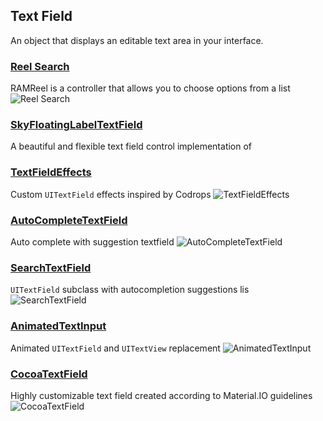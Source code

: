 ## Text Field

An object that displays an editable text area in your interface.
### [Reel Search](https://github.com/Ramotion/reel-search)
RAMReel is a controller that allows you to choose options from a list
![Reel Search](https://raw.githubusercontent.com/Ramotion/reel-search/master/reel-search.gif)
### [SkyFloatingLabelTextField](https://github.com/Skyscanner/SkyFloatingLabelTextField)
A beautiful and flexible text field control implementation of
### [TextFieldEffects](https://github.com/raulriera/TextFieldEffects)
Custom `UITextField` effects inspired by Codrops
![TextFieldEffects](https://raw.githubusercontent.com/raulriera/TextFieldEffects/master/Screenshots/Kaede.gif)
### [AutoCompleteTextField](https://github.com/nferocious76/AutoCompleteTextField)
Auto complete with suggestion textfield
![AutoCompleteTextField](https://cloud.githubusercontent.com/assets/6511079/16903266/0f2c58e2-4c50-11e6-827c-57b47992c9b2.gif)
### [SearchTextField](https://github.com/apasccon/SearchTextField)
`UITextField` subclass with autocompletion suggestions lis
![SearchTextField](https://raw.githubusercontent.com/apasccon/SearchTextField/master/Example/SearchTextField/SearchTextField_Demo.gif)
### [AnimatedTextInput](https://github.com/jobandtalent/AnimatedTextInput)
Animated `UITextField` and `UITextView` replacement
![AnimatedTextInput](https://raw.githubusercontent.com/jobandtalent/AnimatedTextInput/master/Assets/general.gif)
### [CocoaTextField](https://github.com/edgar-zigis/CocoaTextField)
Highly customizable text field created according to Material.IO guidelines
![CocoaTextField](https://raw.githubusercontent.com/edgar-zigis/CocoaTextField/master/sample-c.gif)
